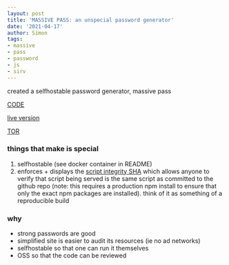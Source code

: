 ```yaml
---
layout: post
title: 'MASSIVE PASS: an unspecial password generator'
date: '2021-04-17'
author: Simon
tags:
- massive
- pass
- password
- js
- sirv
---
```


created a selfhostable password generator, massive pass

[CODE](https://github.com/nexus-uw/massive-pass)

[live version](https://massive-pass.ramsay.xyz/)

[TOR](http://massiveeeati5xv7sszovagrkamzdtshv4sg4rzpbg6n2btwkv2f2lqd.onion/)

### things that make is special
1. selfhostable (see docker container in README)
2. enforces + displays the [script integrity SHA](https://developer.mozilla.org/en-US/docs/Web/Security/Subresource_Integrity) which allows anyone to verify that script being served is the same script as committed to the github repo (note: this requires a production npm install to ensure that only the exact npm packages are installed). think of it as something of a reproducible build

### why
- strong passwords are good
- simplified site is easier to audit its resources (ie no ad networks)
- selfhostable so that one can run it themselves
- OSS so that the code can be reviewed
